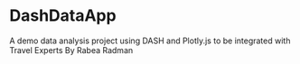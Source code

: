 # DashDataApp
A demo data analysis project using DASH and Plotly.js to be integrated with Travel Experts
By Rabea Radman 

